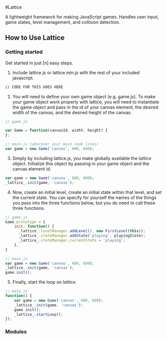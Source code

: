 #Lattice

A lightweight framework for making JavaScript games. Handles user input, game states, level management, and collision detection.

## How to Use Lattice

### Getting started

Get started in just [n] easy steps.

1. Include lattice.js or lattice.min.js with the rest of your included javascript.

```html
// CODE FOR THIS GOES HERE
```

2. You will need to define your own game object (e.g. game.js). To make your game object work properly with lattice, you will need to instantiate the game object and pass in the id of your canvas element, the desired width of the canvas, and the desired height of the canvas.

```javascript
// game.js

var Game = function(canvasId, width, height) {
};

// main.js (wherever your main code lives)
var game = new Game('canvas', 600, 600);
```

3. Simply by including lattice.js, you make globally available the _lattice_ object. Initialize this object by passing in your game object and the canvas element id.

```javascript
var game = new Game('canvas', 600, 600);
_lattice_.init(game, 'canvas');
```

4. Now, create an initial level, create an initial state within that level, and set the current state. You can specify for yourself the names of the things you pass into the three functions below, but you do need to call these three functions.

```javascript
// game.js
Game.prototype = {
    init: function() {
      _lattice_.levelManager.addLevel(1, new FirstLevel(this));
      _lattice_.stateManager.addState('playing', playingState);
      _lattice_.stateManager.currentState = 'playing';
    },
}

// main.js
var game = new Game('canvas', 600, 600);
_lattice_.init(game, 'canvas');
game.init();
```

5. Finally, start the loop on _lattice_.

```javascript
// main.js
function() {
	var game = new Game('canvas', 600, 600);
	_lattice_.init(game, 'canvas');
	game.init();
	_lattice_.startLoop();
});
```

### Modules